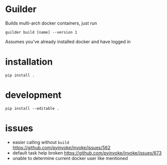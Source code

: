# Guilder
Builds multi-arch docker containers, just run 
```
guilder build [name] --version 1
```
Assumes you've already installed docker and have logged in

# installation

```
pip install .
```

# development

```
pip install --editable .
```

# issues
- easier calling without `build` https://github.com/pyinvoke/invoke/issues/562
- default task help broken https://github.com/pyinvoke/invoke/issues/673
- unable to determine current docker user like mentioned 
